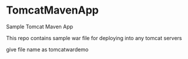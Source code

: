 # TomcatMavenApp
Sample Tomcat Maven App


This repo contains sample war file for deploying into any tomcat servers 

give file name as tomcatwardemo
